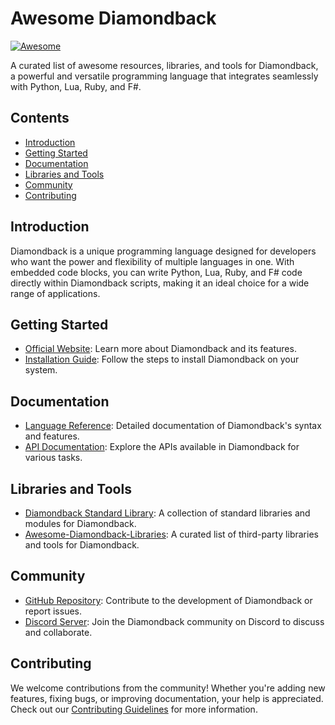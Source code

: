 # Awesome Diamondback

[![Awesome](https://cdn.rawgit.com/sindresorhus/awesome/d7305f38d29fed78fa85652e3a63e154dd8e8829/media/badge.svg)](https://github.com/sindresorhus/awesome)

A curated list of awesome resources, libraries, and tools for Diamondback, a powerful and versatile programming language that integrates seamlessly with Python, Lua, Ruby, and F#.

## Contents

- [Introduction](#introduction)
- [Getting Started](#getting-started)
- [Documentation](#documentation)
- [Libraries and Tools](#libraries-and-tools)
- [Community](#community)
- [Contributing](#contributing)

## Introduction

Diamondback is a unique programming language designed for developers who want the power and flexibility of multiple languages in one. With embedded code blocks, you can write Python, Lua, Ruby, and F# code directly within Diamondback scripts, making it an ideal choice for a wide range of applications.

## Getting Started

- [Official Website](#): Learn more about Diamondback and its features.
- [Installation Guide](#): Follow the steps to install Diamondback on your system.

## Documentation

- [Language Reference](#): Detailed documentation of Diamondback's syntax and features.
- [API Documentation](#): Explore the APIs available in Diamondback for various tasks.

## Libraries and Tools

- [Diamondback Standard Library](#): A collection of standard libraries and modules for Diamondback.
- [Awesome-Diamondback-Libraries](#): A curated list of third-party libraries and tools for Diamondback.

## Community

- [GitHub Repository](#): Contribute to the development of Diamondback or report issues.
- [Discord Server](#): Join the Diamondback community on Discord to discuss and collaborate.

## Contributing

We welcome contributions from the community! Whether you're adding new features, fixing bugs, or improving documentation, your help is appreciated. Check out our [Contributing Guidelines](#) for more information.

